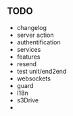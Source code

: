 ## TODO
 - changelog
 - server action
 - authentification
 - services
 - features
 - resend
 - test unit/end2end
 - websockets
 - guard
 - l18n
 - s3Drive
 - 